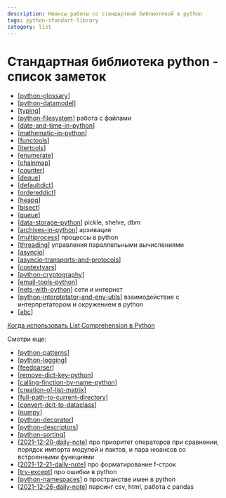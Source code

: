 ```yaml
---
description: Нюансы работы со стандартной библиотекой в python
tags: python-standart-library
category: list
---
```

# Стандартная библиотека python - список заметок

- [[python-glossary]]
- [[python-datamodel]]
- [[typing]]
- [[python-filesystem]] работа с файлами
- [[date-and-time-in-python]]
- [[mathematic-in-python]]
- [[functools]]
- [[itertools]]
- [[enumerate]]
- [[chainmap]]
- [[counter]]
- [[deque]]
- [[defaultdict]]
- [[ordereddict]]
- [[heapq]]
- [[bisect]]
- [[queue]]
- [[data-storage-python]] pickle, shelve, dbm
- [[archives-in-python]] архивация
- [[multiprocess]] процессы в python
- [[threading]] управления параллельными вычислениями
- [[asyncio]]
- [[asyncio-transports-and-protocols]]
- [[contextvars]]
- [[python-cryptography]]
- [[email-tools-python]]
- [[nets-with-python]] сети и интернет
- [[python-interptetator-and-env-utils]] взаимодействие с интерпретатором и окружением в python
- [[abc]]

[Когда использовать List Comprehension в Python](https://webdevblog.ru/kogda-ispolzovat-list-comprehension-v-python/)

Смотри еще:

- [[python-patterns]]
- [[python-logging]]
- [[feedparser]]
- [[remove-dict-key-python]]
- [[calling-finction-by-name-python]]
- [[creation-of-list-matrix]]
- [[full-path-to-current-directory]]
- [[convert-dcit-to-dataclass]]
- [[numpy]]
- [[python-decorator]]
- [[python-descriptors]]
- [[python-sorting]]
- [[2021-12-20-daily-note]] про приоритет операторов при сравнении, порядок импорта модулей и пактов, и пара нюансов со встроенными функциями
- [[2021-12-21-daily-note]] про форматирование f-строк
- [[try-except]] про ошибки в python
- [[python-namespaces]] о пространстве имен в python
- [[2021-12-26-daily-note]] парсинг csv, html, работа с pandas

[//begin]: # "Autogenerated link references for markdown compatibility"
[python-glossary]: ../notes/python-glossary "Python glossary"
[python-datamodel]: python-datamodel "Python datamodel"
[typing]: ../notes/typing "Typing"
[python-filesystem]: ../notes/python-filesystem "Работа с файлами"
[date-and-time-in-python]: ../notes/date-and-time-in-python "Date and time in python"
[mathematic-in-python]: ../notes/mathematic-in-python "Mathematic in python"
[functools]: ../notes/functools "Functools"
[itertools]: ../notes/itertools "Itertools"
[enumerate]: ../notes/enumerate "Enum"
[chainmap]: ../notes/chainmap "ChainMap"
[counter]: ../notes/counter "Counter - счетчик хешируемых объектов"
[deque]: ../notes/deque "Deque - двухсторонние очереди"
[defaultdict]: ../notes/defaultdict "Defaultdict словарь с возвратом значения по умолчанию"
[ordereddict]: ../notes/ordereddict "OrderedDict упорядоченный словарь с опцией сравнения по порядку"
[heapq]: ../notes/heapq "Heapq - двоичная куча"
[bisect]: ../notes/bisect "Bisect - сортирвоанные списки"
[queue]: ../notes/queue "Queue - очереди и стеки"
[data-storage-python]: ../notes/data-storage-python "Pickle, shelve, dbm"
[archives-in-python]: ../notes/archives-in-python "Архивация в python"
[multiprocess]: ../notes/multiprocess "Управление процессами в python"
[threading]: ../notes/threading "Threading"
[asyncio]: ../notes/asyncio "Asyncio"
[asyncio-transports-and-protocols]: ../notes/asyncio-transports-and-protocols "Asyncio transports and protocols"
[contextvars]: ../notes/contextvars "Contextvars"
[python-cryptography]: ../notes/python-cryptography "Криптография в python"
[email-tools-python]: ../notes/email-tools-python "Email tools in python"
[nets-with-python]: ../notes/nets-with-python "Nets and internet with python"
[python-interptetator-and-env-utils]: ../notes/python-interptetator-and-env-utils "Утилиты взаимодействия с интерпретатором и окружением в python"
[abc]: ../notes/abc "Abc"
[python-patterns]: ../notes/python-patterns "Python patterns"
[python-logging]: python-logging "Python-logging"
[feedparser]: ../notes/feedparser "Feedparser - rss и atom парсинг"
[remove-dict-key-python]: ../notes/remove-dict-key-python "Как удалить ключ словаря в python"
[calling-finction-by-name-python]: ../notes/calling-finction-by-name-python "Вызов функции по ее строковому имени в python"
[creation-of-list-matrix]: ../notes/creation-of-list-matrix "Creation of list matrix"
[full-path-to-current-directory]: full-path-to-current-directory "Full path to current directory"
[convert-dcit-to-dataclass]: ../notes/convert-dcit-to-dataclass "Convert dict to dataclass or namedtuple"
[numpy]: ../notes/numpy "Numpy"
[python-decorator]: ../notes/python-decorator "Python decorator"
[python-descriptors]: ../notes/python-descriptors "Python descriptors"
[python-sorting]: ../notes/python-sorting "Python-sorting"
[2021-12-20-daily-note]: ../posts/2021-12-20-daily-note "Операторы сравнения, запуск модуля с аругментами и др.тонкости python"
[2021-12-21-daily-note]: ../posts/2021-12-21-daily-note "Formatted string literals specificators"
[try-except]: ../notes/try-except "Try-except-raise"
[python-namespaces]: ../notes/python-namespaces "Python namespaces"
[2021-12-26-daily-note]: ../posts/2021-12-26-daily-note "Немного трюков с python: работа с csv, парсинг html и другое"
[//end]: # "Autogenerated link references"